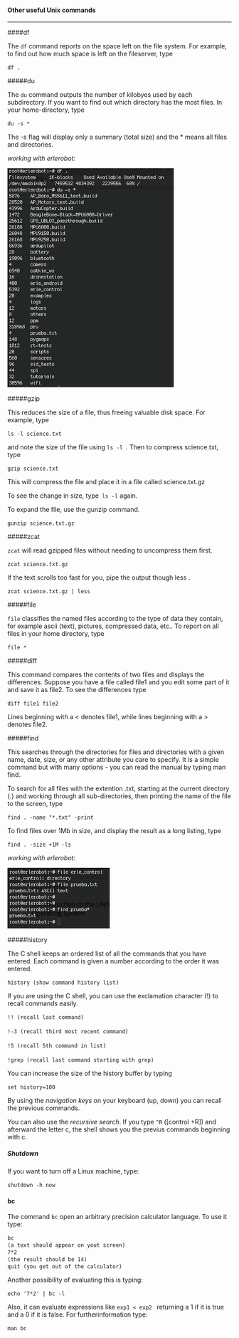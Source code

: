#### Other useful Unix commands
---

####df

The `df` command reports on the space left on the file system. For example, to find out how much space is left on the fileserver, type

```
df .
```

#####du

The `du` command outputs the number of kilobyes used by each subdirectory. If you want to find out which directory has the most files. In your home-directory, type

```
du -s *
```

The -s flag will display only a summary (total size) and the * means all files and directories.

*working with erlerobot:*

![img1](img6/1_Fotor.jpg)


#####gzip

This reduces the size of a file, thus freeing valuable disk space. For example, type

```
ls -l science.txt
```

and note the size of the file using `ls -l `. Then to compress science.txt, type

```
gzip science.txt
```

This will compress the file and place it in a file called science.txt.gz

To see the change in size, type` ls -l` again.

To expand the file, use the gunzip command.

```
gunzip science.txt.gz
```

#####zcat

`zcat` will read gzipped files without needing to uncompress them first.

```
zcat science.txt.gz
```

If the text scrolls too fast for you, pipe the output though less .

```
zcat science.txt.gz | less
```

#####file

`file` classifies the named files according to the type of data they contain, for example ascii (text), pictures, compressed data, etc.. To report on all files in your home directory, type

```
file *
```

#####diff

This command compares the contents of two files and displays the differences. Suppose you have a file called file1 and you edit some part of it and save it as file2. To see the differences type

```
diff file1 file2
```

Lines beginning with a < denotes file1, while lines beginning with a > denotes file2.

#####find

This searches through the directories for files and directories with a given name, date, size, or any other attribute you care to specify. It is a simple command but with many options - you can read the manual by typing man find.

To search for all files with the extention .txt, starting at the current directory (.) and working through all sub-directories, then printing the name of the file to the screen, type

```
find . -name "*.txt" -print
```

To find files over 1Mb in size, and display the result as a long listing, type

```
find . -size +1M -ls
```

*working with erlerobot:*

![img2](img6/2_Fotor.jpg)


#####history

The C shell keeps an ordered list of all the commands that you have entered. Each command is given a number according to the order it was entered.

```
history (show command history list)
```

If you are using the C shell, you can use the exclamation character (!) to recall commands easily.

```
!! (recall last command)

!-3 (recall third most recent command)

!5 (recall 5th command in list)

!grep (recall last command starting with grep)
 ```


You can increase the size of the history buffer by typing

```
set history=100
```
By using the *navigation keys* on your keyboard (up, down) you can recall the previous commands.

You can also use the *recursive search*. If you type `^R` ([control +R]) and afterward the letter c, the shell shows you the previus commands beginning with c.

##### Shutdown

If you want to turn off a Linux machine, type:
```
shutdown -h now
```
#### bc

 The command `bc` open an arbitrary precision calculator language. To use it type:
 ```
 bc
 (a text should appear on yout screen)
 7*2
 (the result should be 14)
 quit (you get out of the calculator)
 ```
 Another possibility of evaluating this is typing:
 ```
 echo '7*2' | bc -l
 ```

 Also, it can evaluate expressions like `exp1 < exp2 `
returning a 1 if it is true and a 0 if it is false.
For furtherinformation type:
```
man bc
```

